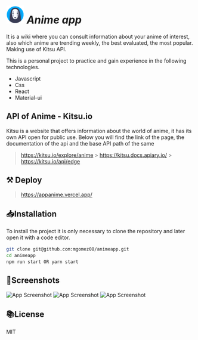 # ![Logo](https://raw.githubusercontent.com/mgomez08/animeapp/master/src/assets/png/LogoIcon.png) _Anime app_


It is a wiki where you can consult information about your anime of interest, also which anime are trending weekly, the best evaluated, the most popular. Making use of Kitsu API.

This is a personal project to practice and gain experience in the following technologies.

- Javascript
- Css
- React
- Material-ui

## API of Anime - Kitsu.io

Kitsu is a website that offers information about the world of anime, it has its own API open for public use. Below you will find the link of the page, the documentation of the api and the base API path of the same

> https://kitsu.io/explore/anime > https://kitsu.docs.apiary.io/ > https://kitsu.io/api/edge

## ⚒ Deploy

> https://appanime.vercel.app/

## 📥Installation

To install the project it is only necessary to clone the repository and later open it with a code editor.

```sh
git clone git@github.com:mgomez08/animeapp.git
cd animeapp
npm run start OR yarn start
```

## 📱Screenshots

![App Screenshot](https://i.imgur.com/ep2DwTh.png)
![App Screenshot](https://i.imgur.com/6mI50wk.png)
![App Screenshot](https://i.imgur.com/m9OmBho.png)

## 📚License

MIT
